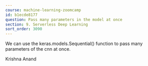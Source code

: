 ```yaml
---
course: machine-learning-zoomcamp
id: b1ecde8177
question: Pass many parameters in the model at once
section: 9. Serverless Deep Learning
sort_order: 3090
---
```


We can use the keras.models.Sequential() function to pass many parameters of the cnn at once.

Krishna Anand

